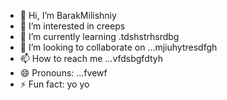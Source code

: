 - 👋 Hi, I’m BarakMilishniy
- 👀 I’m interested in creeps
- 🌱 I’m currently learning .tdshstrhsrdbg
- 💞️ I’m looking to collaborate on ...mjiuhytresdfgh
- 📫 How to reach me ...vfdsbgfdtyh
- 😄 Pronouns: ...fvewf
- ⚡ Fun fact: yo yo 
<!--
BarakMilishniy/BarakMilishniy is a ✨ special ✨ repository because its `README.md` (this file) appears on your GitHub profile.
You can click the Preview link to take a look at your changes.
--
